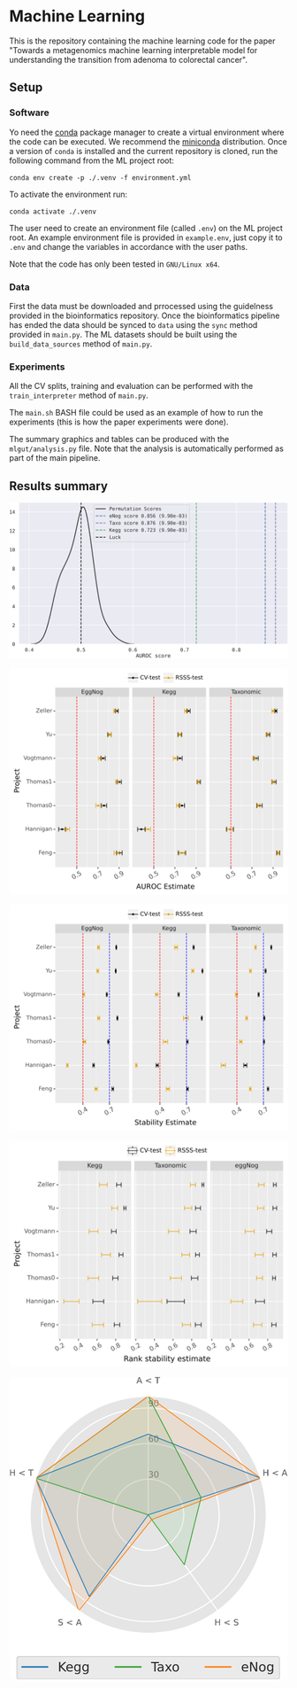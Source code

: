 # Machine Learning

This is the repository containing the machine learning code for the paper "Towards a metagenomics machine learning interpretable model for understanding the transition from adenoma to colorectal cancer".

## Setup

### Software

Yo need the [conda](https://docs.conda.io/en/latest/index.html) package manager to create a virtual environment where the code can be executed. We recommend the [miniconda](https://docs.conda.io/en/latest/miniconda.html) distribution. Once a version of `conda` is installed and the current repository is cloned, run the following command from the ML project root:
```
conda env create -p ./.venv -f environment.yml
```
To activate the environment run:
```
conda activate ./.venv
```

The user need to create an environment file (called `.env`) on the ML project root. An example environment file is provided in `example.env`, just copy it to `.env` and change the variables in accordance with the user paths.

Note that the code has only been tested in `GNU/Linux x64`.

### Data

First the data must be downloaded and prrocessed using the guidelness provided in the bioinformatics repository. Once the bioinformatics pipeline has ended the data should be synced to `data` using the `sync` method provided in `main.py`. The ML datasets should be built using the `build_data_sources` method of `main.py`.

### Experiments

All the CV splits, training and evaluation can be performed with the `train_interpreter` method of `main.py`.

The `main.sh` BASH file could be used as an example of how to run the experiments (this is how the paper experiments were done).

The summary graphics and tables can be produced with the `mlgut/analysis.py` file. Note that the analysis is automatically performed as part of the main pipeline.


## Results summary

![Rank stability analysis](figures/crc_signature_permutation_analysis.svg?raw=true "Rank stability analysis")

![Performance analysis](figures/crc_auroc_analysis.svg?raw=true "Performance analysis")

![Stability analysis](figures/crc_stability_analysis.svg?raw=true "Stability analysis")

![Rank stability analysis](figures/crc_rank_analysis.svg?raw=true "Rank stability analysis")

![Adenoma analysis](figures/crc_adenoma_radar.svg?raw=true "Adenoma analysis")
